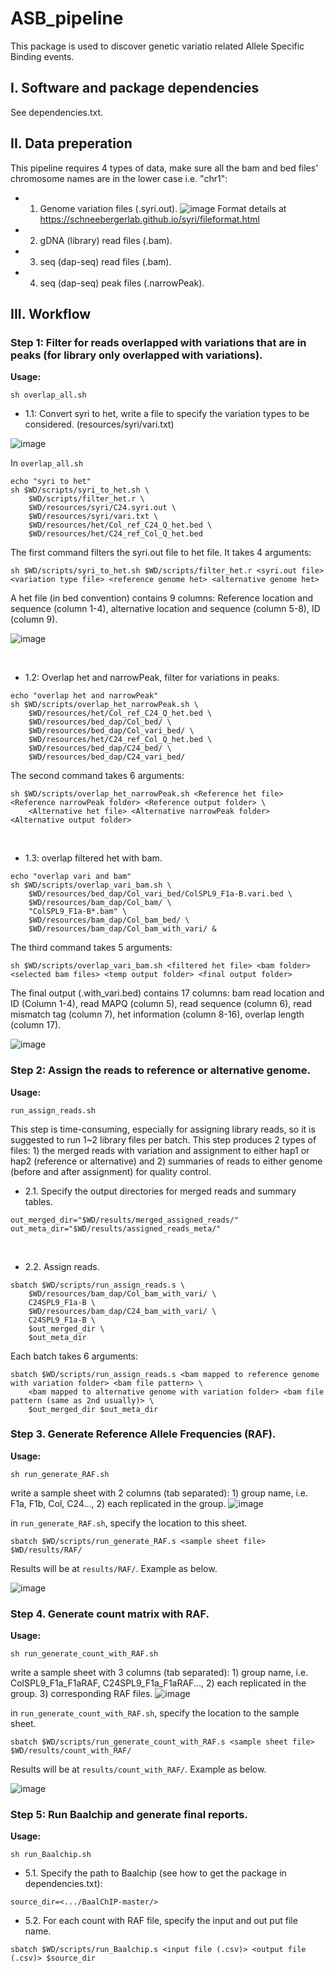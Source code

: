# ASB_pipeline
This package is used to discover genetic variatio related Allele Specific Binding events.

## I. Software and package dependencies
See dependencies.txt.

## II. Data preperation
This pipeline requires 4 types of data, make sure all the bam and bed files' chromosome names are in the lower case i.e. "chr1":
- 1. Genome variation files (.syri.out).
![image](https://user-images.githubusercontent.com/108205199/227616792-bafba190-b815-46f6-ba66-478d4b59a3c8.png)
Format details at https://schneebergerlab.github.io/syri/fileformat.html

- 2. gDNA (library) read files (.bam).
- 3. seq (dap-seq) read files (.bam).
- 4. seq (dap-seq) peak files (.narrowPeak).

## III. Workflow
### Step 1: Filter for reads overlapped with variations that are in peaks (for library only overlapped with variations).

**Usage:**
```
sh overlap_all.sh
```


- 1.1: Convert syri to het, write a file to specify the variation types to be considered. (resources/syri/vari.txt)

![image](https://user-images.githubusercontent.com/108205199/227620280-e3d691ff-64b3-472b-a647-87951e20e312.png)

In ```overlap_all.sh```
```
echo "syri to het"
sh $WD/scripts/syri_to_het.sh \
	$WD/scripts/filter_het.r \
	$WD/resources/syri/C24.syri.out \
	$WD/resources/syri/vari.txt \
	$WD/resources/het/Col_ref_C24_Q_het.bed \
	$WD/resources/het/C24_ref_Col_Q_het.bed
```

The first command filters the syri.out file to het file. It takes 4 arguments:

```sh $WD/scripts/syri_to_het.sh $WD/scripts/filter_het.r <syri.out file> <variation type file> <reference genome het> <alternative genome het>```

A het file (in bed convention) contains 9 columns: Reference location and sequence (column 1-4), alternative location and sequence (column 5-8), ID (column 9).

![image](https://user-images.githubusercontent.com/108205199/227621807-14cbe82d-62ad-4cda-9ff1-80bd661874f3.png)

<br>

- 1.2: Overlap het and narrowPeak, filter for variations in peaks.

```
echo "overlap het and narrowPeak"
sh $WD/scripts/overlap_het_narrowPeak.sh \
	$WD/resources/het/Col_ref_C24_Q_het.bed \
	$WD/resources/bed_dap/Col_bed/ \
	$WD/resources/bed_dap/Col_vari_bed/ \
	$WD/resources/het/C24_ref_Col_Q_het.bed \
	$WD/resources/bed_dap/C24_bed/ \
	$WD/resources/bed_dap/C24_vari_bed/
```
The second command takes 6 arguments:

```
sh $WD/scripts/overlap_het_narrowPeak.sh <Reference het file> <Reference narrowPeak folder> <Reference output folder> \
	<Alternative het file> <Alternative narrowPeak folder> <Alternative output folder>
```
<br>


- 1.3: overlap filtered het with bam.

```
echo "overlap vari and bam"
sh $WD/scripts/overlap_vari_bam.sh \
	$WD/resources/bed_dap/Col_vari_bed/ColSPL9_F1a-B.vari.bed \
	$WD/resources/bam_dap/Col_bam/ \
	"ColSPL9_F1a-B*.bam" \
	$WD/resources/bam_dap/Col_bam_bed/ \
	$WD/resources/bam_dap/Col_bam_with_vari/ &
```
The third command takes 5 arguments:

```
sh $WD/scripts/overlap_vari_bam.sh <filtered het file> <bam folder> <selected bam files> <temp output folder> <final output folder>
```

The final output (.with_vari.bed) contains 17 columns: bam read location and ID (Column 1-4), read MAPQ (column 5), read sequence (column 6), read mismatch tag (column 7), het information (column 8-16), overlap length (column 17).

![image](https://user-images.githubusercontent.com/108205199/227624619-6b44737b-c4fc-49f7-9fa0-2b0eab42203b.png)
<br>

### Step 2: Assign the reads to reference or alternative genome.
**Usage:** 
```
run_assign_reads.sh
```

This step is time-consuming, especially for assigning library reads, so it is suggested to run 1~2 library files per batch.
This step produces 2 types of files: 1) the merged reads with variation and assignment to either hap1 or hap2 (reference or alternative) and 2) summaries of reads to either genome (before and after assignment) for quality control.

- 2.1. Specify the output directories for merged reads and summary tables.
```
out_merged_dir="$WD/results/merged_assigned_reads/"
out_meta_dir="$WD/results/assigned_reads_meta/"
```
<br>

- 2.2. Assign reads.
```
sbatch $WD/scripts/run_assign_reads.s \
	$WD/resources/bam_dap/Col_bam_with_vari/ \
	C24SPL9_F1a-B \
	$WD/resources/bam_dap/C24_bam_with_vari/ \
	C24SPL9_F1a-B \
	$out_merged_dir \
	$out_meta_dir
```

Each batch takes 6 arguments:
```
sbatch $WD/scripts/run_assign_reads.s <bam mapped to reference genome with variation folder> <bam file pattern> \
	<bam mapped to alternative genome with variation folder> <bam file pattern (same as 2nd usually)> \
	$out_merged_dir $out_meta_dir
```

### Step 3. Generate Reference Allele Frequencies (RAF).
**Usage:**

```
sh run_generate_RAF.sh
```

write a sample sheet with 2 columns (tab separated): 1) group name, i.e. F1a, F1b, Col, C24..., 2) each replicated in the group.
![image](https://user-images.githubusercontent.com/108205199/227650990-5aae1acb-5285-4438-b71d-f6d2519587b6.png)

in ```run_generate_RAF.sh```, specify the location to this sheet.
```
sbatch $WD/scripts/run_generate_RAF.s <sample sheet file> $WD/results/RAF/
```
Results will be at ```results/RAF/```. Example as below.

![image](https://user-images.githubusercontent.com/108205199/227652381-d92208b8-47cf-4816-883b-44b80ec12284.png)


### Step 4. Generate count matrix with RAF.
**Usage:**

```
sh run_generate_count_with_RAF.sh
```

write a sample sheet with 3 columns (tab separated): 1) group name, i.e. ColSPL9_F1a_F1aRAF, C24SPL9_F1a_F1aRAF..., 2) each replicated in the group. 3) corresponding RAF files.
![image](https://user-images.githubusercontent.com/108205199/227652494-354a5de9-2e4d-4fb1-95e8-88f59f2afe2f.png)

in ```run_generate_count_with_RAF.sh```, specify the location to the sample sheet.

```
sbatch $WD/scripts/run_generate_count_with_RAF.s <sample sheet file> $WD/results/count_with_RAF/
```

Results will be at ```results/count_with_RAF/```. Example as below.

![image](https://user-images.githubusercontent.com/108205199/227652858-65795c41-2ae2-4368-a99b-800b10cc8f37.png)


### Step 5: Run Baalchip and generate final reports.
**Usage:**

```
sh run_Baalchip.sh
```

- 5.1. Specify the path to Baalchip (see how to get the package in dependencies.txt):
```
source_dir=<.../BaalChIP-master/>
```

- 5.2. For each count with RAF file, specify the input and out put file name.
```
sbatch $WD/scripts/run_Baalchip.s <input file (.csv)> <output file (.csv)> $source_dir
```

